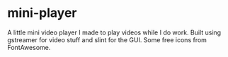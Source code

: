 # mini-player

A little mini video player I made to play videos while I do work. Built using 
gstreamer for video stuff and slint for the GUI. Some free icons from 
FontAwesome.
